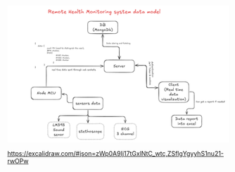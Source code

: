 ![Data model](https://github.com/Ashraf-mE/Remote-Health-Monitoring-System-Updated/blob/main/assets/datamodel.png)

https://excalidraw.com/#json=zWp0A9Ij17tGxlNtC_wtc,ZSflgYgyyhS1nu21-rwOPw
